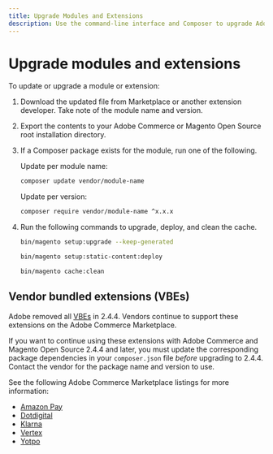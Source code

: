 ```yaml
---
title: Upgrade Modules and Extensions
description: Use the command-line interface and Composer to upgrade Adobe Commerce and Magento Open Source modules and extensions.
---
```


# Upgrade modules and extensions

To update or upgrade a module or extension:

1. Download the updated file from Marketplace or another extension developer. Take note of the module name and version.

1. Export the contents to your Adobe Commerce or Magento Open Source root installation directory.

1. If a Composer package exists for the module, run one of the following.

   Update per module name:

   ```bash
   composer update vendor/module-name
   ```

   Update per version:

   ```bash
   composer require vendor/module-name ^x.x.x
   ```

1. Run the following commands to upgrade, deploy, and clean the cache.

   ```bash
   bin/magento setup:upgrade --keep-generated
   ```
   
   ```bash
   bin/magento setup:static-content:deploy
   ```

   ```bash
   bin/magento cache:clean
   ```

## Vendor bundled extensions (VBEs)

Adobe removed all [VBEs](https://devdocs.magento.com/extensions/vendor/) in 2.4.4. Vendors continue to support these extensions on the Adobe Commerce Marketplace.

If you want to continue using these extensions with Adobe Commerce and Magento Open Source 2.4.4 and later, you must update the corresponding package dependencies in your `composer.json` file _before_ upgrading to 2.4.4. Contact the vendor for the package name and version to use.

See the following Adobe Commerce Marketplace listings for more information:

- [Amazon Pay](https://marketplace.magento.com/amzn-amazon-pay-magento-2-module.html)
- [Dotdigital](https://marketplace.magento.com/dotdigital-dotdigital-magento2-os-package.html)
- [Klarna](https://marketplace.magento.com/klarna-m2-klarna.html)
- [Vertex](https://marketplace.magento.com/vertexinc-vertex-tax-module.html)
- [Yotpo](https://marketplace.magento.com/yotpo-module-yotpo.html)

